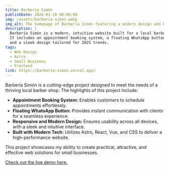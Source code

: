 ```yaml
---
title: Barbería Simón
publishDate: 2024-01-10 00:00:00
img: /assets/barberia-simon.webp
img_alt: The homepage of Barbería Simón featuring a modern design and booking system
description: |
  Barbería Simón is a modern, intuitive website built for a local barber shop. 
  It includes an appointment booking system, a floating WhatsApp button, 
  and a sleek design tailored for 2025 trends.
tags:
  - Web Design
  - Astro
  - Small Business
  - Frontend
link: https://barberia-simon.vercel.app/
---
```


Barbería Simón is a cutting-edge project designed to meet the needs of a thriving local barber shop. The highlights of this project include:

- **Appointment Booking System:** Enables customers to schedule appointments effortlessly.
- **Floating WhatsApp Button:** Provides instant communication with clients for a seamless experience.
- **Responsive and Modern Design:** Ensures usability across all devices, with a sleek and intuitive interface.
- **Built with Modern Tech:** Utilizes Astro, React, Vue, and CSS to deliver a high-performance website.

This project showcases my ability to create practical, attractive, and effective web solutions for small businesses.

[Check out the live demo here.](https://barberia-simon.vercel.app/)
